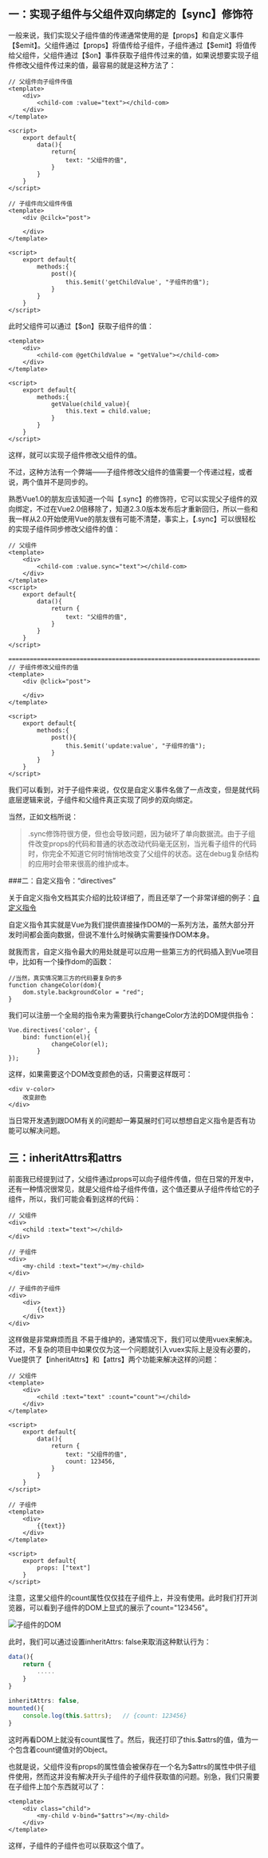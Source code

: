 ## 一：实现子组件与父组件双向绑定的【sync】修饰符

一般来说，我们实现父子组件值的传递通常使用的是【props】和自定义事件【$emit】。父组件通过【props】将值传给子组件，子组件通过【\$emit】将值传给父组件，父组件通过【\$on】事件获取子组件传过来的值，如果说想要实现子组件修改父组件传过来的值，最容易的就是这种方法了：

```vue
// 父组件向子组件传值
<template>
	<div>
    	<child-com :value="text"></child-com>
    </div>
</template>

<script>
    export default{
        data(){
            return{
                text: "父组件的值",
            }
        }
    }
</script>
```

```vue
// 子组件向父组件传值
<template>
	<div @cilck="post">
        
    </div>
</template>

<script>
    export default{
        methods:{
            post(){
                this.$emit('getChildValue', "子组件的值");
            }
        }
    }
</script>
```

此时父组件可以通过【\$on】获取子组件的值：

```vue
<template>
	<div>
        <child-com @getChildValue = "getValue"></child-com>
    </div>
</template>

<script>
    export default{
        methods:{
            getValue(child_value){
                this.text = child.value;
            }
        }
    }
</script>
```

这样，就可以实现子组件修改父组件的值。

不过，这种方法有一个弊端——子组件修改父组件的值需要一个传递过程，或者说，两个值并不是同步的。

熟悉Vue1.0的朋友应该知道一个叫【.sync】的修饰符，它可以实现父子组件的双向绑定，不过在Vue2.0倍移除了，知道2.3.0版本发布后才重新回归，所以一些和我一样从2.0开始使用Vue的朋友很有可能不清楚，事实上，【.sync】可以很轻松的实现子组件同步修改父组件的值：

```vue
// 父组件
<template>
	<div>
        <child-com :value.sync="text"></child-com>
    </div>
</template>
<script>
    export default{
        data(){
            return {
                text: "父组件的值",
            }
        }
    }
</script>

==========================================================================================
// 子组件修改父组件的值
<template>
	<div @click="post">
        
    </div>
</template>

<script>
    export default{
        methods:{
            post(){
                this.$emit('update:value', "子组件的值");
            }
        }
    }
</script>
```

我们可以看到，对于子组件来说，仅仅是自定义事件名做了一点改变，但是就代码底层逻辑来说，子组件和父组件真正实现了同步的双向绑定。

当然，正如文档所说：

> .sync修饰符很方便，但也会导致问题，因为破坏了单向数据流。由于子组件改变props的代码和普通的状态改动代码毫无区别，当光看子组件的代码时，你完全不知道它何时悄悄地改变了父组件的状态。这在debug复杂结构的应用时会带来很高的维护成本。

###二：自定义指令：“directives”

关于自定义指令文档其实介绍的比较详细了，而且还举了一个非常详细的例子：[自定义指令](https://cn.vuejs.org/v2/guide/custom-directive.html)

自定义指令其实就是Vue为我们提供直接操作DOM的一系列方法，虽然大部分开发时间都会面向数据，但说不准什么时候确实需要操作DOM本身。

就我而言，自定义指令最大的用处就是可以应用一些第三方的代码插入到Vue项目中，比如有一个操作dom的函数：

```vue
//当然，真实情况第三方的代码要复杂的多
function changeColor(dom){
	dom.style.backgroundColor = "red";
}
```

我们可以注册一个全局的指令来为需要执行changeColor方法的DOM提供指令：

```vue
Vue.directives('color', {
	bind: function(el){
			changeColor(el);
		}
});
```

这样，如果需要这个DOM改变颜色的话，只需要这样既可：

```vue
<div v-color>
    改变颜色
</div>
```

当日常开发遇到跟DOM有关的问题却一筹莫展时们可以想想自定义指令是否有功能可以解决问题。

## 三：inheritAttrs和attrs

前面我已经提到过了，父组件通过props可以向子组件传值，但在日常的开发中，还有一种情况很常见，就是父组件给子组件传值，这个值还要从子组件传给它的子组件，所以，我们可能会看到这样的代码：

```vue
// 父组件
<div>
    <child :text="text"></child>
</div>

// 子组件
<div>
    <my-child :text="text"></my-child>
</div>

// 子组件的子组件
<div>
    <div>
        {{text}}
    </div>
</div>
```

这样做是非常麻烦而且 不易于维护的，通常情况下，我们可以使用vuex来解决。不过，不复杂的项目中如果仅仅为这一个问题就引入vuex实际上是没有必要的，Vue提供了【inheritAttrs】和【attrs】两个功能来解决这样的问题：

```vue
// 父组件
<template>
	<div>
        <child :text="text" :count="count"></child>
    </div>
</template>

<script>
    export default{
        data(){
            return {
                text: "父组件的值",
                count: 123456,
            }
        }
    }
</script>
```

```vue
// 子组件
<template>
	<div>
        {{text}}
    </div>
</template>

<script>
    export default{
        props: ["text"]
    }
</script>
```

注意，这里父组件的count属性仅仅挂在子组件上，并没有使用。此时我们打开浏览器，可以看到子组件的DOM上显式的展示了count="123456"。

![子组件的DOM](https://user-gold-cdn.xitu.io/2018/4/23/162ee4df3a1f2d28?imageView2/0/w/1280/h/960/format/webp/ignore-error/1)

此时，我们可以通过设置inheritAttrs: false来取消这种默认行为：

```javascript
data(){
    return {
        .....
    }
}

inheritAttrs: false,
mounted(){
    console.log(this.$attrs);	// {count: 123456}
}
```

这时再看DOM上就没有count属性了。然后，我还打印了this.$attrs的值，值为一个包含着count键值对的Object。

也就是说，父组件没有props的属性值会被保存在一个名为$attrs的属性中供子组件使用，然而这并没有解决开头子组件的子组件获取值的问题。别急，我们只需要在子组件上加个东西就可以了：

```vue
<template>
	<div class="child">
        <my-child v-bind="$attrs"></my-child>
    </div>
</template>
```

这样，子组件的子组件也可以获取这个值了。